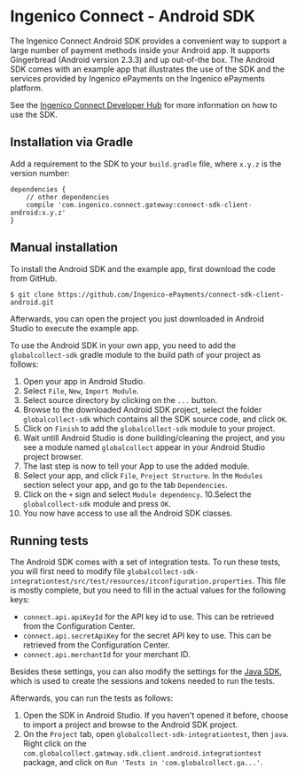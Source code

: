 Ingenico Connect - Android SDK
=======================

The Ingenico Connect Android SDK provides a convenient way to support a large number of payment methods inside your Android app.
It supports Gingerbread (Android version 2.3.3) and up out-of-the box.
The Android SDK comes with an example app that illustrates the use of the SDK and the services provided by Ingenico ePayments on the Ingenico ePayments platform.

See the [Ingenico Connect Developer Hub](https://epayments.developer-ingenico.com/documentation/sdk/mobile/android/) for more information on how to use the SDK.

Installation via Gradle
------------

Add a requirement to the SDK to your `build.gradle` file, where `x.y.z` is the version number:

    dependencies {
        // other dependencies
        compile 'com.ingenico.connect.gateway:connect-sdk-client-android:x.y.z'
    }

Manual installation
------------

To install the Android SDK and the example app, first download the code from GitHub.

```
$ git clone https://github.com/Ingenico-ePayments/connect-sdk-client-android.git
```

Afterwards, you can open the project you just downloaded in Android Studio to execute the example app.

To use the Android SDK in your own app, you need to add the `globalcollect-sdk` gradle module to the build path of your project as follows:

1. Open your app in Android Studio.
2. Select `File`, `New`, `Import Module`.
3. Select source directory by clicking on the `...` button.
4. Browse to the downloaded Android SDK project, select the folder `globalcollect-sdk` which contains all the SDK source code, and click `OK`.
5. Click on `Finish` to add the `globalcollect-sdk` module to your project.
6. Wait untill Android Studio is done building/cleaning the project, and you see a module named `globalcollect` appear in your Android Studio project browser.
7. The last step is now to tell your App to use the added module.
8. Select your app, and click `File`, `Project Structure`. In the `Modules` section select your app, and go to the tab `Dependencies`.
9. Click on the `+` sign and select `Module dependency`.
10.Select the `globalcollect-sdk` module and press `OK`.
11. You now have access to use all the Android SDK classes.

Running tests
-------------

The Android SDK comes with a set of integration tests. To run these tests, you will first need to modify file `globalcollect-sdk-integrationtest/src/test/resources/itconfiguration.properties`. This file is mostly complete, but you need to fill in the actual values for the following keys:
* `connect.api.apiKeyId` for the API key id to use. This can be retrieved from the Configuration Center.
* `connect.api.secretApiKey` for the secret API key to use. This can be retrieved from the Configuration Center.
* `connect.api.merchantId` for your merchant ID.

Besides these settings, you can also modify the settings for the [Java SDK](https://epayments.developer-ingenico.com/documentation/sdk/server/java/), which is used to create the sessions and tokens needed to run the tests.

Afterwards, you can run the tests as follows:
1. Open the SDK in Android Studio. If you haven't opened it before, choose to import a project and browse to the Android SDK project.
2. On the `Project` tab, open `globalcollect-sdk-integrationtest`, then `java`. Right click on the `com.globalcollect.gateway.sdk.client.android.integrationtest` package, and click on `Run 'Tests in 'com.globalcollect.ga...'`.
